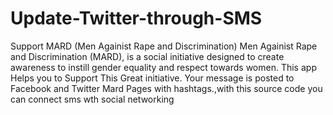 Update-Twitter-through-SMS
==========================

Support MARD (Men Againist Rape and Discrimination) Men Againist Rape and Discrimination (MARD), is a social initiative designed to create awareness to instill gender equality and respect towards women. This app Helps you to Support This Great initiative. Your message is posted to Facebook and Twitter Mard Pages with hashtags.,with this source code you can connect sms wth social networking‬
